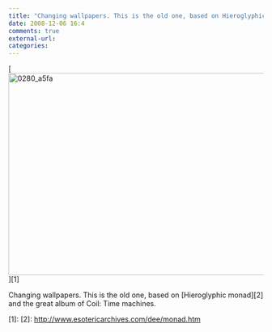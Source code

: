 ```yaml
---
title: "Changing wallpapers. This is the old one, based on Hieroglyphic monad and the..."
date: 2008-12-06 16:4
comments: true
external-url:
categories:
---
```

[<img src="http://8.asset.soup.io/asset/0185/0280_a5fa.png" width="640" height="400" alt="0280_a5fa" />][1]

Changing wallpapers. This is the old one, based on [Hieroglyphic monad][2] and the great album of Coil: Time machines.

  [1]: 
  [2]: http://www.esotericarchives.com/dee/monad.htm
